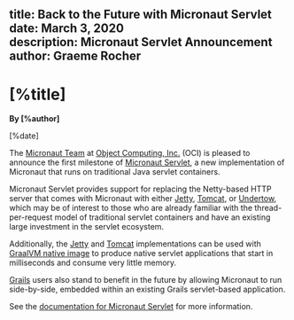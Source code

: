 title: Back to the Future with Micronaut Servlet
date: March 3, 2020  
description: Micronaut Servlet Announcement
author: Graeme Rocher
---

# [%title]

**By [%author]**

[%date] 

The [Micronaut Team](https://objectcomputing.com/products/2gm-team "Groovy, Grails, and Micronaut Team") at [Object Computing, Inc.](https://objectcomputing.com/) (OCI) is pleased to announce the first milestone of [Micronaut Servlet](https://github.com/micronaut-projects/micronaut-servlet), a new implementation of Micronaut that runs on traditional Java servlet containers.

Micronaut Servlet provides support for replacing the Netty-based HTTP server that comes with Micronaut with either [Jetty](https://www.eclipse.org/jetty/), [Tomcat](http://tomcat.apache.org/), or [Undertow](http://undertow.io), which may be of interest to those who are already familiar with the thread-per-request model of traditional servlet containers and have an existing large investment in the servlet ecosystem.

Additionally, the [Jetty](https://micronaut-projects.github.io/micronaut-servlet/1.0.x/guide/#jetty) and [Tomcat](https://micronaut-projects.github.io/micronaut-servlet/1.0.x/guide/#tomcat) implementations can be used with [GraalVM native image](https://www.graalvm.org/) to produce native servlet applications that start in milliseconds and consume very little memory.

[Grails](https://grails.org/) users also stand to benefit in the future by allowing Micronaut to run side-by-side, embedded within an existing Grails servlet-based application.

See the [documentation for Micronaut Servlet](https://micronaut-projects.github.io/micronaut-servlet/1.0.x/guide/#introduction) for more information.